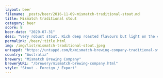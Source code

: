 ```yaml
---
layout: beer
filename: _posts/beer/2016-11-09-mismatch-traditional-stout.md
title: Mismatch traditional stout
category: beer
score: 8
beer-date: "2020-07-31"
desc: "Very robust stout. Rich deep roasted flavours but light on the coffee. Surprisingly easy to drink which feels like I could have quite a lot of these"
permalink: /beer/:title.html
img: /img/list/mismatch-traditional-stout.jpeg
untappd: "https://untappd.com/b/mismatch-brewing-company-traditional-stout/3811600"
country: "Australia"
brewery: "Mismatch Brewing Company"
breweryURL: "/brewery/mismatch-brewing-company.html"
style: "Stout - Foreign / Export"
---
```


